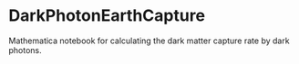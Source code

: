 # DarkPhotonEarthCapture
Mathematica notebook for calculating the dark matter capture rate by dark photons.

